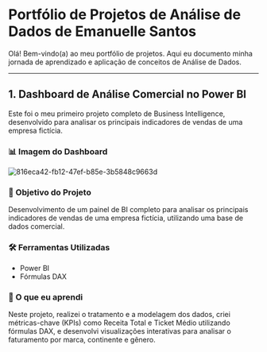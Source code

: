 # Portfólio de Projetos de Análise de Dados de Emanuelle Santos

Olá! Bem-vindo(a) ao meu portfólio de projetos. Aqui eu documento minha jornada de aprendizado e aplicação de conceitos de Análise de Dados.

---

## 1. Dashboard de Análise Comercial no Power BI

Este foi o meu primeiro projeto completo de Business Intelligence, desenvolvido para analisar os principais indicadores de vendas de uma empresa fictícia.

### 📊 Imagem do Dashboard
![816eca42-fb12-47ef-b85e-3b5848c9663d](https://github.com/user-attachments/assets/5001a8b5-83f2-4436-ae16-067edf666eb3)



### 🎯 Objetivo do Projeto
Desenvolvimento de um painel de BI completo para analisar os principais indicadores de vendas de uma empresa fictícia, utilizando uma base de dados comercial.

### 🛠️ Ferramentas Utilizadas
* Power BI
* Fórmulas DAX

### 🚀 O que eu aprendi
Neste projeto, realizei o tratamento e a modelagem dos dados, criei métricas-chave (KPIs) como Receita Total e Ticket Médio utilizando fórmulas DAX, e desenvolvi visualizações interativas para analisar o faturamento por marca, continente e gênero.
